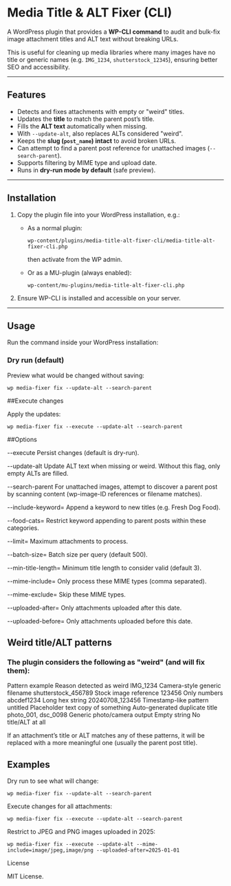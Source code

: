 # Media Title & ALT Fixer (CLI)

A WordPress plugin that provides a **WP-CLI command** to audit and bulk-fix image attachment titles and ALT text without breaking URLs.  

This is useful for cleaning up media libraries where many images have no title or generic names (e.g. `IMG_1234`, `shutterstock_12345`), ensuring better SEO and accessibility.

---

## Features

- Detects and fixes attachments with empty or "weird" titles.  
- Updates the **title** to match the parent post’s title.  
- Fills the **ALT text** automatically when missing.  
- With `--update-alt`, also replaces ALTs considered "weird".  
- Keeps the **slug (`post_name`) intact** to avoid broken URLs.  
- Can attempt to find a parent post reference for unattached images (`--search-parent`).  
- Supports filtering by MIME type and upload date.  
- Runs in **dry-run mode by default** (safe preview).

---

## Installation

1. Copy the plugin file into your WordPress installation, e.g.:  

   - As a normal plugin:  
     ```
     wp-content/plugins/media-title-alt-fixer-cli/media-title-alt-fixer-cli.php
     ```  
     then activate from the WP admin.  

   - Or as a MU-plugin (always enabled):  
     ```
     wp-content/mu-plugins/media-title-alt-fixer-cli.php
     ```

2. Ensure WP-CLI is installed and accessible on your server.  

---

## Usage

Run the command inside your WordPress installation:

### Dry run (default)
Preview what would be changed without saving:
 ```
wp media-fixer fix --update-alt --search-parent
 ```
##Execute changes

Apply the updates:
 ```
wp media-fixer fix --execute --update-alt --search-parent
 ```
##Options

--execute
Persist changes (default is dry-run).

--update-alt
Update ALT text when missing or weird. Without this flag, only empty ALTs are filled.

--search-parent
For unattached images, attempt to discover a parent post by scanning content (wp-image-ID references or filename matches).

--include-keyword=<kw>
Append a keyword to new titles (e.g. Fresh Dog Food).

--food-cats=<slugs>
Restrict keyword appending to parent posts within these categories.

--limit=<n>
Maximum attachments to process.

--batch-size=<n>
Batch size per query (default 500).

--min-title-length=<n>
Minimum title length to consider valid (default 3).

--mime-include=<list>
Only process these MIME types (comma separated).

--mime-exclude=<list>
Skip these MIME types.

--uploaded-after=<YYYY-MM-DD>
Only attachments uploaded after this date.

--uploaded-before=<YYYY-MM-DD>
Only attachments uploaded before this date.

## Weird title/ALT patterns

### The plugin considers the following as "weird" (and will fix them):

Pattern example	Reason detected as weird
IMG_1234	Camera-style generic filename
shutterstock_456789	Stock image reference
123456	Only numbers
abcdef1234	Long hex string
20240708_123456	Timestamp-like pattern
untitled	Placeholder text
copy of something	Auto-generated duplicate title
photo_001, dsc_0098	Generic photo/camera output
Empty string	No title/ALT at all

If an attachment’s title or ALT matches any of these patterns, it will be replaced with a more meaningful one (usually the parent post title).

## Examples

Dry run to see what will change:
 ```
wp media-fixer fix --update-alt --search-parent
 ```

Execute changes for all attachments:
 ```
wp media-fixer fix --execute --update-alt --search-parent
 ```

Restrict to JPEG and PNG images uploaded in 2025:
 ```
wp media-fixer fix --execute --update-alt --mime-include=image/jpeg,image/png --uploaded-after=2025-01-01
 ```
License

MIT License.

